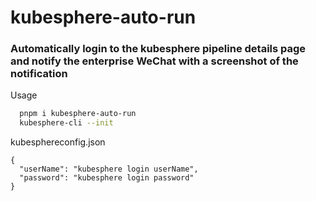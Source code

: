 # kubesphere-auto-run

### Automatically login to the kubesphere pipeline details page and notify the enterprise WeChat with a screenshot of the notification

Usage

```bash
  pnpm i kubesphere-auto-run
  kubesphere-cli --init
```

kubesphereconfig.json

```
{
  "userName": "kubesphere login userName",
  "password": "kubesphere login password"
}
```
